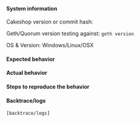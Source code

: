 
#### System information

Cakeshop version or commit hash: <version>

Geth/Quorum version testing against: `geth version`

OS & Version: Windows/Linux/OSX

#### Expected behavior


#### Actual behavior


#### Steps to reproduce the behavior


#### Backtrace/logs

```
[backtrace/logs]
```
